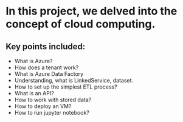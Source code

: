 # In this project, we delved into the concept of cloud computing.
## Key points included: 
- What is Azure? 
- How does a tenant work?
- What is Azure Data Factory
- Understanding, what is LinkedService, dataset.
- How to set up the simplest ETL process? 
- What is an API? 
- How to work with stored data?
- How to deploy an VM?
- How to run jupyter notebook?
